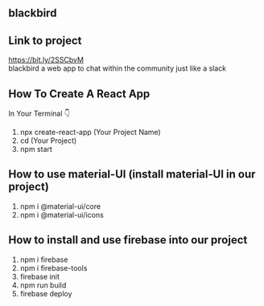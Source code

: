 ## blackbird
## Link to project 
https://bit.ly/2SSCbvM <br>
blackbird a web app to chat within the community just like a slack


## How To Create A React App
In Your Terminal 👇
1. npx create-react-app (Your Project Name)
2. cd (Your Project)
3. npm start

## How to use material-UI (install material-UI in our project)
1. npm i @material-ui/core
2. npm i @material-ui/icons

## How to install and use firebase into our project
1. npm i firebase
2. npm i firebase-tools
3. firebase init
4. npm run build
5. firebase deploy


